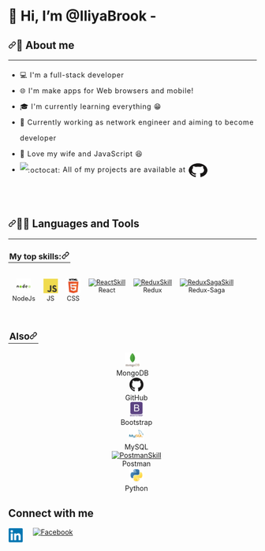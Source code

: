 # 👋 Hi, I’m @IliyaBrook -

<div>
<h2 dir="auto"><a id="user-content--about-me" class="anchor" aria-hidden="true" href="#-about-me"><svg class="octicon octicon-link" viewBox="0 0 16 16" version="1.1" width="16" height="16" aria-hidden="true"><path fill-rule="evenodd" d="M7.775 3.275a.75.75 0 001.06 1.06l1.25-1.25a2 2 0 112.83 2.83l-2.5 2.5a2 2 0 01-2.83 0 .75.75 0 00-1.06 1.06 3.5 3.5 0 004.95 0l2.5-2.5a3.5 3.5 0 00-4.95-4.95l-1.25 1.25zm-4.69 9.64a2 2 0 010-2.83l2.5-2.5a2 2 0 012.83 0 .75.75 0 001.06-1.06 3.5 3.5 0 00-4.95 0l-2.5 2.5a3.5 3.5 0 004.95 4.95l1.25-1.25a.75.75 0 00-1.06-1.06l-1.25 1.25a2 2 0 01-2.83 0z"></path></svg></a><g-emoji class="g-emoji" alias="book" fallback-src="https://github.githubassets.com/images/icons/emoji/unicode/1f4d6.png">📖</g-emoji> About me</h2>
<hr>
</div>
<ul style="letter-spacing: 0.1ch;line-height: 2rem">
  <li>
        <g-emoji class="g-emoji" alias="computer" fallback-src="https://github.githubassets.com/images/icons/emoji/unicode/1f4bb.png">💻 I'm a full-stack developer</g-emoji>
  </li>
  <li>
    <g-emoji class="g-emoji" alias="globe_with_meridians" fallback-src="https://github.githubassets.com/images/icons/emoji/unicode/1f310.png">🌐 I'm make apps for Web browsers and mobile!</g-emoji>
  </li>
  <li>
    <g-emoji class="g-emoji" alias="mortar_board" fallback-src="https://github.githubassets.com/images/icons/emoji/unicode/1f393.png">🎓 I'm currently learning everything</g-emoji>  😁
  </li>
  <li>
    👔 Currently working as network engineer and aiming to become developer
  <li>
      💖 Love my wife and JavaScript 😆
  </li>
  <li>
    <img class="emoji" title=":octocat:" alt=":octocat:" src="https://github.githubassets.com/images/icons/emoji/octocat.png" height="20" width="20" align="absmiddle">
    All of my projects are available at 
    <a href="https://github.com/IliyaBrook?tab=repositories"><img align="center" src="https://github.com/devicons/devicon/raw/master/icons/github/github-original.svg" alt="https://github.com/BarOvda" height="30" width="40" style="max-width: 100%;"></a>
  </li>
  </ul>
<div style="margin-top: 5rem">
    <h2 dir="auto">
      <a id="user-content--languages-and-tools" 
      class="anchor" aria-hidden="true">
      <svg class="octicon octicon-link" 
      viewBox="0 0 16 16" version="1.1" 
      width="16" height="16" aria-hidden="true"><path fill-rule="evenodd" 
      d="M7.775 3.275a.75.75 0 001.06 1.06l1.25-1.25a2 2 0 112.83 2.83l-2.5 2.5a2 2 0 01-2.83 0 .75.75 0 00-1.06 1.06 3.5 3.5 0 004.95 0l2.5-2.5a3.5 3.5 0 00-4.95-4.95l-1.25 1.25zm-4.69 9.64a2 2 0 010-2.83l2.5-2.5a2 2 0 012.83 0 .75.75 0 001.06-1.06 3.5 3.5 0 00-4.95 0l-2.5 2.5a3.5 3.5 0 004.95 4.95l1.25-1.25a.75.75 0 00-1.06-1.06l-1.25 1.25a2 2 0 01-2.83 0z"></path></svg></a><g-emoji class="g-emoji" alias="man_technologist" fallback-src="https://github.githubassets.com/images/icons/emoji/unicode/1f468-1f4bb.png">👨‍💻</g-emoji> Languages and Tools</h2>
    <hr>
    <h3 dir="auto" style="border-bottom: 1px solid;display: flex;width: fit-content; padding: 2px">
      My top skills:
      <a id="user-content-my-top-skills" class="anchor" aria-hidden="true">
        <svg class="octicon octicon-link" viewBox="0 0 16 16" version="1.1" width="16" height="16" aria-hidden="true"><path fill-rule="evenodd" d="M7.775 3.275a.75.75 0 001.06 1.06l1.25-1.25a2 2 0 112.83 2.83l-2.5 2.5a2 2 0 01-2.83 0 .75.75 0 00-1.06 1.06 3.5 3.5 0 004.95 0l2.5-2.5a3.5 3.5 0 00-4.95-4.95l-1.25 1.25zm-4.69 9.64a2 2 0 010-2.83l2.5-2.5a2 2 0 012.83 0 .75.75 0 001.06-1.06 3.5 3.5 0 00-4.95 0l-2.5 2.5a3.5 3.5 0 004.95 4.95l1.25-1.25a.75.75 0 00-1.06-1.06l-1.25 1.25a2 2 0 01-2.83 0z">
          </path>
        </svg>
      </a>
    </h3>

<div 
     style="padding: 0.5rem;display:flex;
     justify-content: flex-start;
     width:100%;
     font-size: 0.8rem;
     margin-top: 1.5rem;
">
    <span style="display: 
          flex;flex-direction: column;align-items: center">
      <a href="https://nodejs.org/en/"> 
      <img src="https://raw.githubusercontent.com/devicons/devicon/master/icons/nodejs/nodejs-original-wordmark.svg"
      alt="NodeJsSkill" 
      style="height: 30px;">
      </a>
      <label>NodeJs</label>
    </span>
    <span style="display: flex;flex-direction: column;align-items: center;margin-left: 1rem">
      <a href="https://www.w3schools.com/js/"> 
      <img src="https://raw.githubusercontent.com/devicons/devicon/master/icons/javascript/javascript-original.svg"
      alt="JSskill" 
      style="height: 30px;">
      </a>
      <label>JS</label>
    </span>
    <span style="display: flex;flex-direction: column;align-items: center;margin-left: 1rem">
      <a href="https://www.w3schools.com/css/"> 
      <img src="https://raw.githubusercontent.com/devicons/devicon/master/icons/html5/html5-original-wordmark.svg"
      alt="CSSSkill" 
      style="height: 30px;">
      </a>
      <label>CSS</label>
    </span>
    <span style="display: flex;flex-direction: column;align-items: center;margin-left: 1rem">
      <a href="https://reactjs.org/"> 
      <img src="https://cdn.worldvectorlogo.com/logos/react-1.svg" 
      alt="ReactSkill" 
      style="height: 30px;">
      </a>
      <label>React</label>
    </span>
    <span style="display: flex;flex-direction: column;align-items: center;margin-left: 1rem">
      <a href="https://redux.js.org"> 
      <img src="https://d33wubrfki0l68.cloudfront.net/0834d0215db51e91525a25acf97433051f280f2f/c30f5/img/redux.svg" 
      alt="ReduxSkill" 
      style="height: 30px;">
      </a>
      <label>Redux</label>
    </span>
    <span style="display: flex;flex-direction: column;align-items: center;margin-left: 1rem">
      <a href="https://redux-saga.js.org"> 
      <img src="https://cdn.worldvectorlogo.com/logos/redux-saga.svg" 
      alt="ReduxSagaSkill" 
      style="height: 30px;">
      </a>
      <label>Redux-Saga</label>
    </span>
</div>
    <h3
       style="border-bottom: 1px solid;
       display: flex;width: fit-content; 
       padding: 2px;font-size: 135%;
       margin-top: 3rem;">
       Also
         <a id="user-content-my-top-skills" class="anchor" aria-hidden="true">
           <svg class="octicon octicon-link" viewBox="0 0 16 16" version="1.1" width="16" height="16" aria-hidden="true">
             <path fill-rule="evenodd" d="M7.775 3.275a.75.75 0 001.06 1.06l1.25-1.25a2 2 0 112.83 2.83l-2.5 2.5a2 2 0 01-2.83 0 .75.75 0 00-1.06 1.06 3.5 3.5 0 004.95 0l2.5-2.5a3.5 3.5 0 00-4.95-4.95l-1.25 1.25zm-4.69 9.64a2 2 0 010-2.83l2.5-2.5a2 2 0 012.83 0 .75.75 0 001.06-1.06 3.5 3.5 0 00-4.95 0l-2.5 2.5a3.5 3.5 0 004.95 4.95l1.25-1.25a.75.75 0 00-1.06-1.06l-1.25 1.25a2 2 0 01-2.83 0z">
             </path>
           </svg>
      </a>
    </h3>
<div>
    <span style="display: flex;flex-direction: column;align-items: center">
      <a href="https://www.mongodb.com/"> 
      <img src="https://raw.githubusercontent.com/devicons/devicon/master/icons/mongodb/mongodb-original-wordmark.svg"
      alt="MongoDBSkill" 
      style="height: 30px;">
      </a>
      <label>MongoDB</label>
    </span>
    <span style="display: flex;flex-direction: column;align-items: center;margin-left: 1rem">
      <a href="https://github.com/"> 
      <img src="https://github.com/devicons/devicon/raw/master/icons/github/github-original.svg"
      alt="GitHub skill" 
      style="height: 30px;">
      </a>
      <label>GitHub</label>
    </span>
    <span style="display: flex;flex-direction: column;align-items: center;margin-left: 1rem">
      <a href="https://getbootstrap.com/"> 
      <img src="https://raw.githubusercontent.com/devicons/devicon/master/icons/bootstrap/bootstrap-plain-wordmark.svg"
      alt="BootstrapSkill" 
      style="height: 30px;">
      </a>
      <label>Bootstrap</label>
    </span>
    <span style="display: flex;flex-direction: column;align-items: center;margin-left: 1rem">
      <a href="https://www.mysql.com"> 
      <img src="https://raw.githubusercontent.com/devicons/devicon/master/icons/mysql/mysql-original-wordmark.svg" 
      alt="MySQLSkill" 
      style="height: 30px;">
      </a>
      <label>MySQL</label>
    </span>
    <span style="display: flex;flex-direction: column;align-items: center;margin-left: 1rem">
      <a href="https://www.postman.com/"> 
      <img src="https://camo.githubusercontent.com/93b32389bf746009ca2370de7fe06c3b5146f4c99d99df65994f9ced0ba41685/68747470733a2f2f7777772e766563746f726c6f676f2e7a6f6e652f6c6f676f732f676574706f73746d616e2f676574706f73746d616e2d69636f6e2e737667" 
      alt="PostmanSkill" 
      style="height: 30px;">
      </a>
      <label>Postman</label>
    </span>
    <span style="display: flex;flex-direction: column;align-items: center;margin-left: 1rem">
      <a href="https://www.python.org"> 
      <img src="https://github.com/devicons/devicon/raw/master/icons/python/python-original.svg" 
      alt="PythonSkill" 
      style="height: 30px;">
      </a>
      <label>Python</label>
    </span>
</div>
<h2 dir="auto">
  Connect with me
</h2>
    <div style="display: flex;justify-content: flex-start;">
      <span style="margin-right: 10px">
         <a href="https://www.linkedin.com/in/iliya-brook-2176bb167/"> 
         <img src="https://github.com/devicons/devicon/raw/master/icons/linkedin/linkedin-original.svg"
         alt="Linkedin" 
         style="height: 30px;">
      </a>
      </span>
      <span style="margin-left: 10px">
         <a href="https://www.facebook.com/iliya.brook"> 
         <img src="https://findicons.com/files/icons/1181/flurry_extras_2/128/facebook.png"
         alt="Facebook" 
         style="height: 30px;">
         </a>
      </span>
    </div>
</div>
